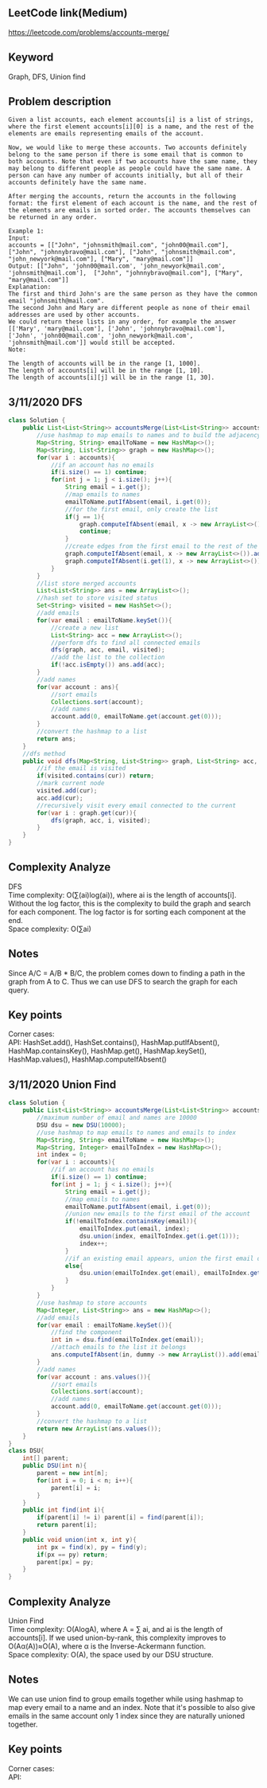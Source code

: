 ## LeetCode link(Medium)
https://leetcode.com/problems/accounts-merge/

## Keyword
Graph, DFS, Uinion find

## Problem description
```
Given a list accounts, each element accounts[i] is a list of strings, where the first element accounts[i][0] is a name, and the rest of the elements are emails representing emails of the account.

Now, we would like to merge these accounts. Two accounts definitely belong to the same person if there is some email that is common to both accounts. Note that even if two accounts have the same name, they may belong to different people as people could have the same name. A person can have any number of accounts initially, but all of their accounts definitely have the same name.

After merging the accounts, return the accounts in the following format: the first element of each account is the name, and the rest of the elements are emails in sorted order. The accounts themselves can be returned in any order.

Example 1:
Input: 
accounts = [["John", "johnsmith@mail.com", "john00@mail.com"], ["John", "johnnybravo@mail.com"], ["John", "johnsmith@mail.com", "john_newyork@mail.com"], ["Mary", "mary@mail.com"]]
Output: [["John", 'john00@mail.com', 'john_newyork@mail.com', 'johnsmith@mail.com'],  ["John", "johnnybravo@mail.com"], ["Mary", "mary@mail.com"]]
Explanation: 
The first and third John's are the same person as they have the common email "johnsmith@mail.com".
The second John and Mary are different people as none of their email addresses are used by other accounts.
We could return these lists in any order, for example the answer [['Mary', 'mary@mail.com'], ['John', 'johnnybravo@mail.com'], 
['John', 'john00@mail.com', 'john_newyork@mail.com', 'johnsmith@mail.com']] would still be accepted.
Note:

The length of accounts will be in the range [1, 1000].
The length of accounts[i] will be in the range [1, 10].
The length of accounts[i][j] will be in the range [1, 30].
```
## 3/11/2020 DFS

```java
class Solution {
    public List<List<String>> accountsMerge(List<List<String>> accounts) {
        //use hashmap to map emails to names and to build the adjacency list
        Map<String, String> emailToName = new HashMap<>();
        Map<String, List<String>> graph = new HashMap<>();
        for(var i : accounts){
            //if an account has no emails
            if(i.size() == 1) continue;
            for(int j = 1; j < i.size(); j++){
                String email = i.get(j);
                //map emails to names
                emailToName.putIfAbsent(email, i.get(0));
                //for the first email, only create the list
                if(j == 1){
                    graph.computeIfAbsent(email, x -> new ArrayList<>());
                    continue;
                }
                //create edges from the first email to the rest of the list
                graph.computeIfAbsent(email, x -> new ArrayList<>()).add(i.get(1));
                graph.computeIfAbsent(i.get(1), x -> new ArrayList<>()).add(email);
            }
        }
        //list store merged accounts
        List<List<String>> ans = new ArrayList<>();
        //hash set to store visited status
        Set<String> visited = new HashSet<>();
        //add emails
        for(var email : emailToName.keySet()){
            //create a new list
            List<String> acc = new ArrayList<>();
            //perform dfs to find all connected emails
            dfs(graph, acc, email, visited);
            //add the list to the collection
            if(!acc.isEmpty()) ans.add(acc);
        }
        //add names
        for(var account : ans){
            //sort emails
            Collections.sort(account);
            //add names
            account.add(0, emailToName.get(account.get(0)));
        }
        //convert the hashmap to a list
        return ans;
    }
    //dfs method
    public void dfs(Map<String, List<String>> graph, List<String> acc, String cur, Set<String> visited){
        //if the email is visited
        if(visited.contains(cur)) return;
        //mark current node
        visited.add(cur);
        acc.add(cur);
        //recursively visit every email connected to the current
        for(var i : graph.get(cur)){
            dfs(graph, acc, i, visited);
        }
    }
}
```

## Complexity Analyze
DFS\
Time complexity: O(∑(ai)log(ai)), where ai is the length of accounts[i]. Without the log factor, this is the complexity to build the graph and search for each component. The log factor is for sorting each component at the end.\
Space complexity: O(∑ai)

## Notes
Since A/C = A/B * B/C, the problem comes down to finding a path in the graph from A to C. Thus we can use DFS to search the graph for each query.

## Key points
Corner cases: \
API: HashSet.add(), HashSet.contains(), HashMap.putIfAbsent(), HashMap.containsKey(), HashMap.get(), HashMap.keySet(), HashMap.values(), HashMap.computeIfAbsent()

## 3/11/2020 Union Find

```java
class Solution {
    public List<List<String>> accountsMerge(List<List<String>> accounts) {
        //maximum number of email and names are 10000
        DSU dsu = new DSU(10000);
        //use hashmap to map emails to names and emails to index
        Map<String, String> emailToName = new HashMap<>();
        Map<String, Integer> emailToIndex = new HashMap<>();
        int index = 0;
        for(var i : accounts){
            //if an account has no emails
            if(i.size() == 1) continue;
            for(int j = 1; j < i.size(); j++){
                String email = i.get(j);
                //map emails to names
                emailToName.putIfAbsent(email, i.get(0));
                //union new emails to the first email of the account
                if(!emailToIndex.containsKey(email)){
                    emailToIndex.put(email, index);
                    dsu.union(index, emailToIndex.get(i.get(1)));
                    index++;
                }
                //if an existing email appears, union the first email of the account to the existing email
                else{
                    dsu.union(emailToIndex.get(email), emailToIndex.get(i.get(1)));
                }
            }
        }
        //use hashmap to store accounts
        Map<Integer, List<String>> ans = new HashMap<>();
        //add emails
        for(var email : emailToName.keySet()){
            //find the component
            int in = dsu.find(emailToIndex.get(email));
            //attach emails to the list it belongs
            ans.computeIfAbsent(in, dummy -> new ArrayList()).add(email);
        }
        //add names
        for(var account : ans.values()){
            //sort emails
            Collections.sort(account);
            //add names
            account.add(0, emailToName.get(account.get(0)));
        }
        //convert the hashmap to a list
        return new ArrayList(ans.values());
    }
}
class DSU{
    int[] parent;
    public DSU(int n){
        parent = new int[n];
        for(int i = 0; i < n; i++){
            parent[i] = i;
        }
    }
    public int find(int i){
        if(parent[i] != i) parent[i] = find(parent[i]);
        return parent[i];
    }
    public void union(int x, int y){
        int px = find(x), py = find(y);
        if(px == py) return;
        parent[px] = py;
    }
}
```

## Complexity Analyze
Union Find\
Time complexity:  O(AlogA), where A = ∑ ai, and ai is the length of accounts[i]. If we used union-by-rank, this complexity improves to O(Aα(A))≈O(A), where α is the Inverse-Ackermann function.\
Space complexity: O(A), the space used by our DSU structure.

## Notes
We can use union find to group emails together while using hashmap to map every email to a name and an index. Note that it's possible to also give emails in the same account only 1 index since they are naturally unioned together.

## Key points
Corner cases: \
API: 